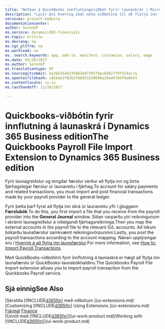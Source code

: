 ```yaml
---
title: "Notkun á QuickBooks innflutningsviðbót fyrir launaskrár | Microsoft Docs"
description: "Lýsir því hvernig skal nota viðbótina til að flytja inn laun og launafærslur frá Quickbooks Payroll þjónustunni."
services: project-madeira
documentationcenter: 
author: SorenGP
ms.service: dynamics365-financials
ms.topic: article
ms.devlang: na
ms.tgt_pltfrm: na
ms.workload: na
ms. search.keywords: app, add-in, manifest, customize, salary, wage
ms.date: 03/29/2017
ms.author: SorenGP
ms.translationtype: HT
ms.sourcegitcommit: ba26b354d235981bd7291f9ac6402779f554ac7a
ms.openlocfilehash: c826ab2f82b2fb0d53339690a2da4978d79ab643
ms.contentlocale: is-is
ms.lasthandoff: 11/10/2017

---
```

# <a name="the-quickbooks-payroll-file-import-extension-to-dynamics-365-business-edition"></a><span data-ttu-id="6797d-103">Quickbooks-viðbótin fyrir innflutning á launaskrá í Dynamics 365 Business edition</span><span class="sxs-lookup"><span data-stu-id="6797d-103">The Quickbooks Payroll File Import Extension to Dynamics 365 Business edition</span></span> 
<span data-ttu-id="6797d-104">Fyrir launagreiðslur og tengdar færslur verður að flytja inn og birta fjárhagslegar færslur úr launaveitu í fjárhag.</span><span class="sxs-lookup"><span data-stu-id="6797d-104">To account for salary payments and related transactions, you must import and post financial transactions made by your payroll provider to the general ledger.</span></span>

<span data-ttu-id="6797d-105">Fyrir þetta þarf fyrst að flytja inn skrá úr launaveitu yfir í gluggann **Færslubók**.</span><span class="sxs-lookup"><span data-stu-id="6797d-105">To do this, you first import a file that you receive from the payroll provider into the **General Journal** window.</span></span> <span data-ttu-id="6797d-106">Síðan varparðu ytri reikningunum í skránni launagreiðslur á viðeigandi fjárhagsreikninga.</span><span class="sxs-lookup"><span data-stu-id="6797d-106">Then you map the external accounts in the payroll file to the relevant G/L accounts.</span></span> <span data-ttu-id="6797d-107">Að lokum bókarðu launafærslur samkvæmt reikningsvörpuninni.</span><span class="sxs-lookup"><span data-stu-id="6797d-107">Lastly, you post the payroll transactions according to the account mapping.</span></span> <span data-ttu-id="6797d-108">Nánari upplýsingar eru í [Hvernig á að flytja inn launafærslur](finance-how-import-payroll-transactions.md).</span><span class="sxs-lookup"><span data-stu-id="6797d-108">For more information, see [How to: Import Payroll Transactions](finance-how-import-payroll-transactions.md).</span></span>

<span data-ttu-id="6797d-109">Með QuickBooks-viðbótinni fyrir innflutning á launaskrá er hægt að flytja inn launafærslu úr QuickBooks-launabókhaldinu.</span><span class="sxs-lookup"><span data-stu-id="6797d-109">The Quickbooks Payroll File Import extension allows you to import payroll transaction from the Quickbooks Payroll service.</span></span>

## <a name="see-also"></a><span data-ttu-id="6797d-110">Sjá einnig</span><span class="sxs-lookup"><span data-stu-id="6797d-110">See Also</span></span>
<span data-ttu-id="6797d-111">[Sérstilla [!INCLUDE[d365fin](includes/d365fin_md.md)] með viðbótum ](ui-extensions.md)  </span><span class="sxs-lookup"><span data-stu-id="6797d-111">[Customizing [!INCLUDE[d365fin](includes/d365fin_md.md)] Using Extensions ](ui-extensions.md)  </span></span>  
<span data-ttu-id="6797d-112">[Fjármál](finance.md)  </span><span class="sxs-lookup"><span data-stu-id="6797d-112">[Finance](finance.md)  </span></span>  
<span data-ttu-id="6797d-113">[Unnið með [!INCLUDE[d365fin](includes/d365fin_md.md)]](ui-work-product.md)</span><span class="sxs-lookup"><span data-stu-id="6797d-113">[Working with [!INCLUDE[d365fin](includes/d365fin_md.md)]](ui-work-product.md)</span></span>

